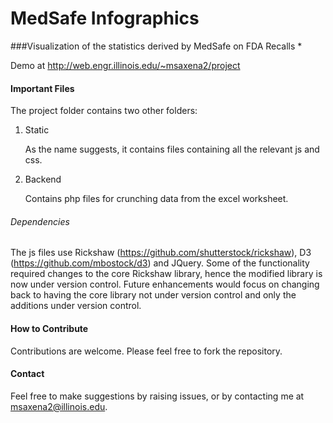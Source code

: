 MedSafe Infographics
====================

###Visualization of the statistics derived by MedSafe on FDA Recalls
*
	
Demo at http://web.engr.illinois.edu/~msaxena2/project

#### Important Files

The project folder contains two other folders:

1. Static

	As the name suggests, it contains files containing all the relevant js and css.	

2. Backend

	Contains php files for crunching data from the excel worksheet.

###### Dependencies
The js files use Rickshaw (https://github.com/shutterstock/rickshaw), D3 (https://github.com/mbostock/d3) and JQuery. 
Some of the functionality required changes to the core Rickshaw library, hence the modified 
library is now under version control. Future enhancements would focus on changing back to having the core library not 
under version control and only the additions under version control.


#### How to Contribute
Contributions are welcome. Please feel free to fork the repository.

#### Contact 
Feel free to make suggestions by raising issues, or by contacting me at msaxena2@illinois.edu.
